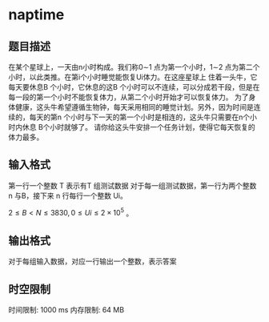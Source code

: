# naptime

## 题目描述

在某个星球上，一天由n小时构成。我们称0∼1 点为第一个小时，1∼2 点为第二个小时，以此类推。在第i个小时睡觉能恢复Ui体力。在这座星球上 住着一头牛，它每天要休息B 个小时，它休息的这B 个小时可以不连续，可以分成若干段，但是在每一段的第一个小时不能恢复体力，从第二个小时开始才可以恢复体力。 为了身体健康，这头牛希望遵循生物钟，每天采用相同的睡觉计划。另外，因为时间是连续的，每天的第n 
个小时与下一天的第一个小时是相连的，这头牛只需要在n个小时内休息 B个小时就够了。 请你给这头牛安排一个任务计划，使得它每天恢复的体力最多。

## 输入格式

第一行一个整数 T 表示有T 组测试数据 对于每一组测试数据，第一行为两个整数 n 与B，接下来 n 行每行一个整数 Ui。

$2≤B<N≤3830,0≤Ui≤2×10^5$
 。

## 输出格式

对于每组输入数据，对应一行输出一个整数，表示答案

## 时空限制

时间限制: 1000 ms
内存限制: 64 MB
